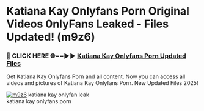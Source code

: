 # Katiana Kay Onlyfans Porn Original Videos 0nlyFans Leaked - Files Updated! (m9z6)

<h3>🔴 CLICK HERE 🌐==►► <a href="https://tinyurl.com/ms9xzufz" rel="nofollow">Katiana Kay Onlyfans Porn Updated Files</a></h3>

Get Katiana Kay Onlyfans Porn and all content. Now you can access all videos and pictures of Katiana Kay Onlyfans Porn. New Updated Files 2025!

[![m9z6](https://i.imgur.com/PQ7UWWw.gif)](https://tinyurl.com/ms9xzufz)
katiana kay onlyfan leak<br>
katiana kay onlyfans porn
